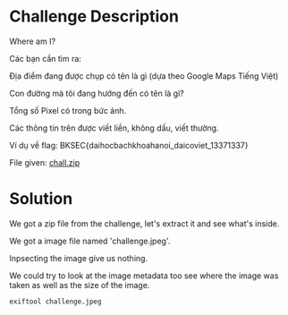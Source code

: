 # Challenge Description
Where am I?

Các bạn cần tìm ra:

Địa điểm đang được chụp có tên là gì (dựa theo Google Maps Tiếng Việt)

Con đường mà tôi đang hướng đến có tên là gì?

Tổng số Pixel có trong bức ảnh.

Các thông tin trên được viết liền, không dấu, viết thường.

Ví dụ về flag: BKSEC{daihocbachkhoahanoi_daicoviet_13371337}

File given: [chall.zip](/Challenge_files/langthanghanoi/chall.zip)
# Solution
We got a zip file from the challenge, let's extract it and see what's inside.

We got a image file named 'challenge.jpeg'. 

Inpsecting the image give us nothing.

We could try to look at the image metadata too see where the image was taken as well as the size of the image.

```bash
exiftool challenge.jpeg
```